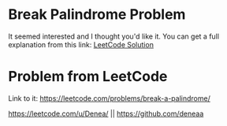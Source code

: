 # Break Palindrome Problem
It seemed interested and I thought you'd like it.
You can get a full explanation from this link: [LeetCode Solution](https://leetcode.com/problems/break-a-palindrome/solutions/6608640/js-solution-break-palindrome-by-denea-gvzx/)
# Problem from LeetCode
Link to it: https://leetcode.com/problems/break-a-palindrome/

https://leetcode.com/u/Denea/ || https://github.com/deneaa
